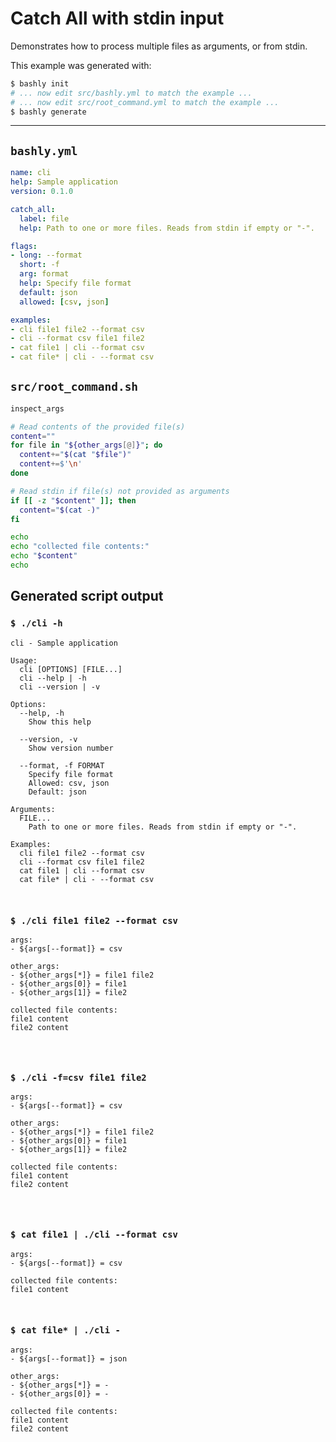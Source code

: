# Catch All with stdin input

Demonstrates how to process multiple files as arguments, or from stdin.

This example was generated with:

```bash
$ bashly init
# ... now edit src/bashly.yml to match the example ...
# ... now edit src/root_command.yml to match the example ...
$ bashly generate
```

<!-- include: src/root_command.sh -->

-----

## `bashly.yml`

```yaml
name: cli
help: Sample application
version: 0.1.0

catch_all:
  label: file
  help: Path to one or more files. Reads from stdin if empty or "-".

flags:
- long: --format
  short: -f
  arg: format
  help: Specify file format
  default: json
  allowed: [csv, json]

examples:
- cli file1 file2 --format csv
- cli --format csv file1 file2
- cat file1 | cli --format csv
- cat file* | cli - --format csv
```

## `src/root_command.sh`

```bash
inspect_args

# Read contents of the provided file(s)
content=""
for file in "${other_args[@]}"; do
  content+="$(cat "$file")"
  content+=$'\n'
done

# Read stdin if file(s) not provided as arguments
if [[ -z "$content" ]]; then
  content="$(cat -)"
fi

echo
echo "collected file contents:"
echo "$content"
echo

```


## Generated script output

### `$ ./cli -h`

```shell
cli - Sample application

Usage:
  cli [OPTIONS] [FILE...]
  cli --help | -h
  cli --version | -v

Options:
  --help, -h
    Show this help

  --version, -v
    Show version number

  --format, -f FORMAT
    Specify file format
    Allowed: csv, json
    Default: json

Arguments:
  FILE...
    Path to one or more files. Reads from stdin if empty or "-".

Examples:
  cli file1 file2 --format csv
  cli --format csv file1 file2
  cat file1 | cli --format csv
  cat file* | cli - --format csv



```

### `$ ./cli file1 file2 --format csv`

```shell
args:
- ${args[--format]} = csv

other_args:
- ${other_args[*]} = file1 file2
- ${other_args[0]} = file1
- ${other_args[1]} = file2

collected file contents:
file1 content
file2 content




```

### `$ ./cli -f=csv file1 file2`

```shell
args:
- ${args[--format]} = csv

other_args:
- ${other_args[*]} = file1 file2
- ${other_args[0]} = file1
- ${other_args[1]} = file2

collected file contents:
file1 content
file2 content




```

### `$ cat file1 | ./cli --format csv`

```shell
args:
- ${args[--format]} = csv

collected file contents:
file1 content



```

### `$ cat file* | ./cli -`

```shell
args:
- ${args[--format]} = json

other_args:
- ${other_args[*]} = -
- ${other_args[0]} = -

collected file contents:
file1 content
file2 content




```



